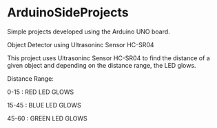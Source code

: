 # ArduinoSideProjects
Simple projects developed using the Arduino UNO board.

Object Detector using Ultrasoninc Sensor HC-SR04 


This project uses Ultrasoninc Sensor HC-SR04 to find the distance of a given object and depending on the distance range, the LED glows. 

Distance Range:

0-15 : RED LED GLOWS

15-45 : BLUE LED GLOWS

45-60 : GREEN LED GLOWS
